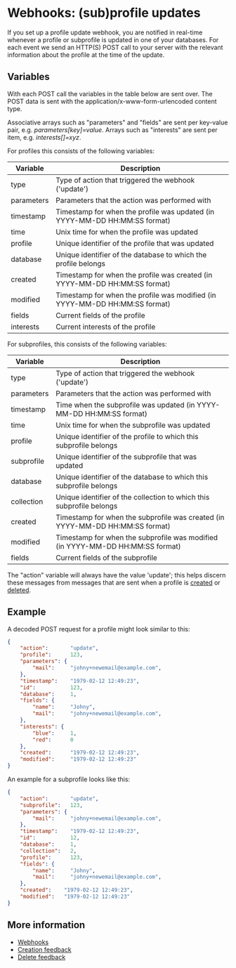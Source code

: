 # Webhooks: (sub)profile updates

If you set up a profile update webhook, you are notified in real-time
whenever a profile or subprofile is updated in one of your databases.
For each event we send an HTTP(S) POST call to your server with the 
relevant information about the profile at the time of the update.

## Variables

With each POST call the variables in the table below are sent over. The 
POST data is sent with the application/x-www-form-urlencoded content type.

Associative arrays such as "parameters" and "fields" are sent per key-value pair,
e.g. *parameters[key]=value*.
Arrays such as "interests" are sent per item, e.g. *interests[]=xyz*.

For profiles this consists of the following variables:

| Variable   | Description                                                                  |
|------------|------------------------------------------------------------------------------|
| type       | Type of action that triggered the webhook ('update')                         |
| parameters | Parameters that the action was performed with                                |
| timestamp  | Timestamp for when the profile was updated (in YYYY-MM-DD HH:MM:SS format)   |
| time       | Unix time for when the profile was updated                                   |
| profile    | Unique identifier of the profile that was updated                            |
| database   | Unique identifier of the database to which the profile belongs               |
| created    | Timestamp for when the profile was created (in YYYY-MM-DD HH:MM:SS format)   |
| modified   | Timestamp for when the profile was modified (in YYYY-MM-DD HH:MM:SS format)  |
| fields     | Current fields of the profile                                                |
| interests  | Current interests of the profile                                             |

For subprofiles, this consists of the following variables:

| Variable    | Description                                                                     |
|-------------|---------------------------------------------------------------------------------|
| type        | Type of action that triggered the webhook ('update')                            |
| parameters  | Parameters that the action was performed with                                   |
| timestamp   | Time when the subprofile was updated (in YYYY-MM-DD HH:MM:SS format)            |
| time        | Unix time for when the subprofile was updated                                   |
| profile     | Unique identifier of the profile to which this subprofile belongs               |
| subprofile  | Unique identifier of the subprofile that was updated                            |
| database    | Unique identifier of the database to which this subprofile belongs              |
| collection  | Unique identifier of the collection to which this subprofile belongs            |
| created     | Timestamp for when the subprofile was created (in YYYY-MM-DD HH:MM:SS format)   |
| modified    | Timestamp for when the subprofile was modified (in YYYY-MM-DD HH:MM:SS format)  |
| fields      | Current fields of the subprofile                                                |

The "action" variable will always have the value 'update'; this helps discern
these messages from messages that are sent when a profile is
[created](webhook-creates) or [deleted](webhook-deletes).

## Example

A decoded POST request for a profile might look similar to this:

```json
{
    "action":       "update",
    "profile":      123,
    "parameters": {
        "mail":     "johny+newemail@example.com",
    },
    "timestamp":    "1979-02-12 12:49:23",
    "id":           123,
    "database":     1,
    "fields": {
        "name":     "Johny",
        "mail":     "johny+newemail@example.com",
    },
    "interests": {
        "blue":     1,
        "red":      0
    },
    "created":      "1979-02-12 12:49:23",
    "modified":     "1979-02-12 12:49:23"
}
```

An example for a subprofile looks like this:

```json
{
    "action":       "update",
    "subprofile":   123,
    "parameters": {
        "mail":     "johny+newemail@example.com",
    },
    "timestamp":    "1979-02-12 12:49:23",
    "id":           12,
    "database":     1,
    "collection":   2,
    "profile":      123,
    "fields": {
        "name":     "Johny",
        "mail":     "johny+newemail@example.com",
    },
    "created":    "1979-02-12 12:49:23",
    "modified":   "1979-02-12 12:49:23"
}
```

## More information

* [Webhooks](./webhooks)
* [Creation feedback](./webhook-creates)
* [Delete feedback](./webhook-deletes)

